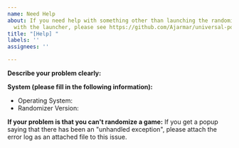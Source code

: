 ```yaml
---
name: Need Help
about: If you need help with something other than launching the randomizer. For help
  with the launcher, please see https://github.com/Ajarmar/universal-pokemon-randomizer-zx/issues/221.
title: "[Help] "
labels: ''
assignees: ''

---
```


**Describe your problem clearly:** 

**System (please fill in the following information):**
 - Operating System: 
 - Randomizer Version: 

**If your problem is that you can't randomize a game:**
If you get a popup saying that there has been an "unhandled exception", please attach the error log as an attached file to this issue.
